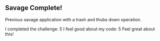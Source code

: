 ## Savage Complete!

Previous savage application with a trash and thubs down operation. 


I completed the challenge: 5
I feel good about my code: 5
Feel great about this!
